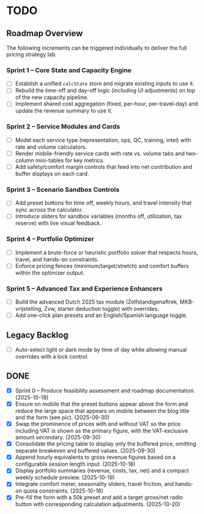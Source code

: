 # TODO

## Roadmap Overview
The following increments can be triggered individually to deliver the full pricing strategy lab.

### Sprint 1 – Core State and Capacity Engine
- [ ] Establish a unified `calcState` store and migrate existing inputs to use it.
- [ ] Rebuild the time-off and day-off logic (including UI adjustments) on top of the new capacity pipeline.
- [ ] Implement shared cost aggregation (fixed, per-hour, per-travel-day) and update the revenue summary to use it.

### Sprint 2 – Service Modules and Cards
- [ ] Model each service type (representation, ops, QC, training, intel) with rate and volume calculators.
- [ ] Render mobile-friendly service cards with rate vs. volume tabs and two-column mini-tables for key metrics.
- [ ] Add safety/comfort margin controls that feed into net contribution and buffer displays on each card.

### Sprint 3 – Scenario Sandbox Controls
- [ ] Add preset buttons for time off, weekly hours, and travel intensity that sync across the calculator.
- [ ] Introduce sliders for sandbox variables (months off, utilization, tax reserve) with live visual feedback.

### Sprint 4 – Portfolio Optimizer
- [ ] Implement a brute-force or heuristic portfolio solver that respects hours, travel, and hands-on constraints.
- [ ] Enforce pricing fences (minimum/target/stretch) and comfort buffers within the optimizer output.

### Sprint 5 – Advanced Tax and Experience Enhancers
- [ ] Build the advanced Dutch 2025 tax module (Zelfstandigenaftrek, MKB-vrijstelling, Zvw, starter deduction toggle) with overrides.
- [ ] Add one-click plan presets and an English/Spanish language toggle.

## Legacy Backlog
- [ ] Auto-select light or dark mode by time of day while allowing manual overrides with a lock control.

## DONE
- [x] Sprint 0 – Produce feasibility assessment and roadmap documentation. (2025-10-18)
- [x] Ensure on mobile that the preset buttons appear above the form and reduce the large space that appears on mobile between the blog title and the form (see pic). (2025-09-30)
- [x] Swap the prominence of prices with and without VAT so the price including VAT is shown as the primary figure, with the VAT-exclusive amount secondary. (2025-09-30)
- [x] Consolidate the pricing table to display only the buffered price, omitting separate breakeven and buffered values. (2025-09-30)
- [x] Append hourly equivalents to gross revenue figures based on a configurable session length input. (2025-10-18)
- [x] Display portfolio summaries (revenue, costs, tax, net) and a compact weekly schedule preview. (2025-10-19)
- [x] Integrate comfort meter, seasonality sliders, travel friction, and hands-on quota constraints. (2025-10-18)
- [x] Pre-fill the form with a 50k preset and add a target gross/net radio button with corresponding calculation adjustments. (2025-10-20)
